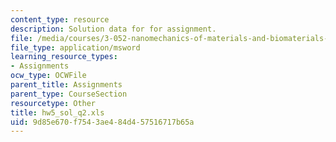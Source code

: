 ```yaml
---
content_type: resource
description: Solution data for for assignment.
file: /media/courses/3-052-nanomechanics-of-materials-and-biomaterials-spring-2007/9d85e670f7543ae484d457516717b65a_hw5_sol_q2.xls
file_type: application/msword
learning_resource_types:
- Assignments
ocw_type: OCWFile
parent_title: Assignments
parent_type: CourseSection
resourcetype: Other
title: hw5_sol_q2.xls
uid: 9d85e670-f754-3ae4-84d4-57516717b65a
---
```

